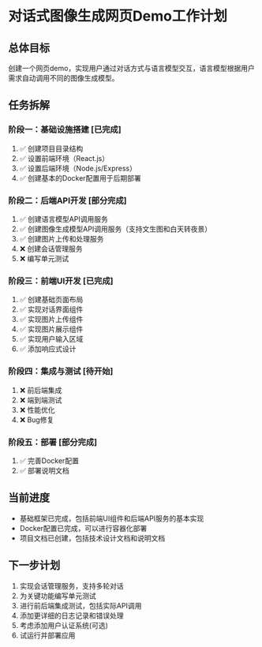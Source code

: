 # 对话式图像生成网页Demo工作计划

## 总体目标
创建一个网页demo，实现用户通过对话方式与语言模型交互，语言模型根据用户需求自动调用不同的图像生成模型。

## 任务拆解

### 阶段一：基础设施搭建 [已完成]
1. ✅ 创建项目目录结构
2. ✅ 设置前端环境（React.js）
3. ✅ 设置后端环境（Node.js/Express）
4. ✅ 创建基本的Docker配置用于后期部署

### 阶段二：后端API开发 [部分完成]
1. ✅ 创建语言模型API调用服务
2. ✅ 创建图像生成模型API调用服务（支持文生图和白天转夜景）
3. ✅ 创建图片上传和处理服务
4. ❌ 创建会话管理服务
5. ❌ 编写单元测试

### 阶段三：前端UI开发 [已完成]
1. ✅ 创建基础页面布局
2. ✅ 实现对话界面组件
3. ✅ 实现图片上传组件
4. ✅ 实现图片展示组件
5. ✅ 实现用户输入区域
6. ✅ 添加响应式设计

### 阶段四：集成与测试 [待开始]
1. ❌ 前后端集成
2. ❌ 端到端测试
3. ❌ 性能优化
4. ❌ Bug修复

### 阶段五：部署 [部分完成]
1. ✅ 完善Docker配置
2. ✅ 部署说明文档

## 当前进度
- 基础框架已完成，包括前端UI组件和后端API服务的基本实现
- Docker配置已完成，可以进行容器化部署
- 项目文档已创建，包括技术设计文档和说明文档

## 下一步计划
1. 实现会话管理服务，支持多轮对话
2. 为关键功能编写单元测试
3. 进行前后端集成测试，包括实际API调用
4. 添加更详细的日志记录和错误处理
5. 考虑添加用户认证系统(可选)
6. 试运行并部署应用
